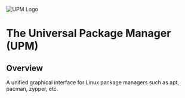 ![UPM Logo](https://github.com/howardjs/Unified-Package-Manager/blob/main/upm_centered.png)

# The Universal Package Manager (UPM)

## Overview

A unified graphical interface for Linux package managers such as apt, pacman, zypper, etc.
